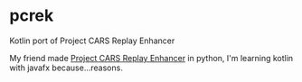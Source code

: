 # pcrek
Kotlin port of Project CARS Replay Enhancer

My friend made [Project CARS Replay Enhancer][1] in python, I'm learning kotlin with javafx because...reasons.

[1]: https://github.com/SenorPez/project-cars-replay-enhancer
